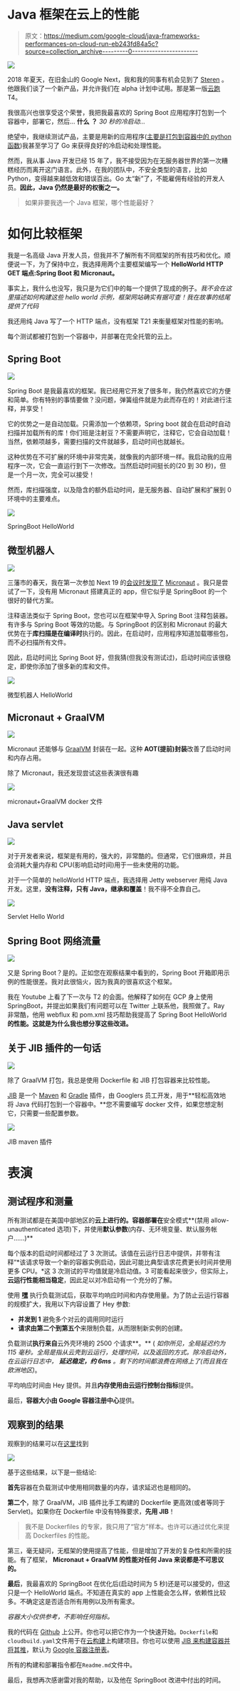 # Java 框架在云上的性能

> 原文：<https://medium.com/google-cloud/java-frameworks-performances-on-cloud-run-eb243fd84a5c?source=collection_archive---------0----------------------->

![](img/f9f2303a346d61044bb95df86ebcde15.png)

2018 年夏天，在旧金山的 Google Next，我和我的同事有机会见到了 [Steren](https://medium.com/u/ef2e4caf305a?source=post_page-----eb243fd84a5c--------------------------------) 。他跟我们谈了一个新产品，并允许我们在 alpha 计划中试用。那是第一版[云跑](https://cloud.google.com/run)T4。

我很高兴也很享受这个荣誉，我把我最喜欢的 Spring Boot 应用程序打包到一个容器中，部署它，然后… **什么** **？** *30 秒的冷启动…*

绝望中，我继续测试产品，主要是用新的应用程序([主要是打包到容器中的 python 函数](/@guillaume.blaquiere/cloud-run-and-cloud-function-what-i-use-and-why-12bb5d3798e1))我甚至学习了 Go 来获得良好的冷启动和处理性能。

然而，我从事 Java 开发已经 15 年了，我不接受因为在无服务器世界的第一次糟糕经历而离开这门语言。此外，在我的团队中，不安全类型的语言，比如 Python，变得越来越低效和错误百出。Go 太“新”了，不能雇佣有经验的开发人员。**因此，Java 仍然是最好的权衡之一。**

> 如果非要我选一个 Java 框架，哪个性能最好？

# 如何比较框架

我是一名高级 Java 开发人员，但我并不了解所有不同框架的所有技巧和优化。顺便说一下，为了保持中立，我选择用两个主要框架编写一个 **HelloWorld HTTP GET 端点:Spring Boot 和 Micronaut。**

事实上，我什么也没写，我只是为它们中的每一个提供了现成的例子。*我不会在这里描述如何构建这些 hello world 示例，框架网站确实有据可查！我在故事的结尾提供了代码*

我还用纯 Java 写了一个 HTTP 端点，没有框架 T21 来衡量框架对性能的影响。

每个测试都被打包到一个容器中，并部署在完全托管的云上。

## Spring Boot

![](img/950d9f80f4efa37f04a7d28653ef6f1c.png)

Spring Boot 是我最喜欢的框架。我已经用它开发了很多年，我仍然喜欢它的方便和简单。你有特别的事情要做？没问题，弹簧组件就是为此而存在的！对此进行注释，并享受！

它的优势之一是自动加载。只需添加一个依赖项，Spring boot 就会在启动时自动扫描并加载所有的库！你们班是注射豆？不需要声明它，注释它，它会自动加载！当然，依赖项越多，需要扫描的文件就越多，启动时间也就越长。

这种优势在不可扩展的环境中非常完美，就像我的内部环境一样。我启动我的应用程序一次，它会一直运行到下一次修改。当然启动时间挺长的(20 到 30 秒)，但是一个月一次，完全可以接受！

然而，库扫描强度，以及隐含的额外启动时间，是无服务器、自动扩展和扩展到 0 环境中的主要难点。

![](img/9b3d6a64b118e52e09a748a238ceb904.png)

SpringBoot HelloWorld

## 微型机器人

![](img/2e2e27d4244f8bf7b92fbaf69f5b38b2.png)

三藩市的春天，我在第一次参加 Next 19 的[会议时发现了](https://www.youtube.com/watch?v=RdemnsW6sOQ) [Micronaut](https://micronaut.io/) 。我只是尝试了一下，没有用 Micronaut 搭建真正的 app，但它似乎是 SpringBoot 的一个很好的替代方案。

注释语法类似于 Spring Boot，您也可以在框架中导入 Spring Boot 注释包装器。有许多与 Spring Boot 等效的功能。与 SpringBoot 的区别和 Micronaut 的最大优势在于**库扫描是在编译时**执行的。因此，在启动时，应用程序知道加载哪些包，而不必扫描所有文件。

因此，启动时间比 Spring Boot 好，但我猜(但我没有测试过)，启动时间应该很稳定，即使你添加了很多新的库和文件。

![](img/ca20e4523d82849afc8c289625f9982e.png)

微型机器人 HelloWorld

## Micronaut + GraalVM

![](img/ca8df8401a6186248dba55274ea0e49b.png)

Micronaut 还能够与 [GraalVM](https://www.graalvm.org/) 封装在一起。这种 **AOT(提前)封装**改善了启动时间和内存占用。

除了 Micronaut，我还发现尝试这些表演很有趣

![](img/6aad8dc5be5632d0c44a476e5a219c10.png)

micronaut+GraalVM docker 文件

## Java servlet

![](img/3f134efa50569f5d5fb1f7ae4bab4caa.png)

对于开发者来说，框架是有用的，强大的，非常酷的。但通常，它们很麻烦，并且会消耗大量内存和 CPU(影响启动时间)用于一些未使用的功能。

对于一个简单的 helloWorld HTTP 端点，我选择用 Jetty webserver 用纯 Java 开发。这里，**没有注释，只有 Java，继承和覆盖**！我不得不全靠自己。

![](img/28f720f46954df9505f4789c686d5217.png)

Servlet Hello World

## Spring Boot 网络流量

![](img/6e6ce490ac3b48126423a59d08236aec.png)

又是 Spring Boot？是的。正如您在观察结果中看到的，Spring Boot 开箱即用示例的性能很差。我对此很恼火，因为我真的很喜欢这个框架。

我在 Youtube 上看了下一次与 T2 的会面。他解释了如何在 GCP 身上使用 SpringBoot，并提出如果我们有问题可以在 Twitter 上联系他，我照做了。Ray 非常酷，他用 webflux 和 pom.xml 技巧帮助我提高了 Spring Boot HelloWorld **的性能。这就是为什么我也想分享这些改进。**

## 关于 JIB 插件的一句话

![](img/3b07c789b034e7d7c711f95c92cbdc6c.png)

除了 GraalVM 打包，我总是使用 Dockerfile 和 JIB 打包容器来比较性能。

[JIB](https://github.com/GoogleContainerTools/jib) 是一个 [Maven](https://github.com/GoogleContainerTools/jib/tree/master/jib-maven-plugin) 和 [Gradle](https://github.com/GoogleContainerTools/jib/tree/master/jib-gradle-plugin) 插件，由 Googlers 员工开发，用于**轻松高效地将 Java 代码打包到一个容器中。**您不需要编写 docker 文件，如果您想定制它，只需要一些配置参数。

![](img/04c1a28e86a6d0b39e740c798e3a7649.png)

JIB maven 插件

# 表演

## 测试程序和测量

所有测试都是在美国中部地区的**云上进行的。容器部署在**安全模式**(禁用 allow-unauthenticated 选项)下，并使用**默认参数**(内存、无环境变量、默认服务帐户……)**

每个版本的启动时间都经过了 3 次测试。该值在云运行日志中提供，并带有注释“*该请求导致一个新的容器实例启动，因此可能比典型请求花费更长时间并使用更多 CPU。*这 3 次测试的平均值就是冷启动值。3 可能看起来很少，但实际上，**云运行性能相当稳定**，因此足以对冷启动有一个充分的了解。

使用 [**嘿**](https://github.com/rakyll/hey) 执行负载测试后，获取平均响应时间和内存使用量。为了防止云运行容器的规模扩大，我用以下内容设置了 Hey 参数:

*   **并发到 1** 避免多个对云的调用同时运行
*   **请求由第二个到第五个**来限制负载，从而限制新实例的创建。

负载测试**执行来自**云外壳环境的 2500 个请求**。** ( *如你所见，全局延迟约为 115 毫秒。全局是指从云壳到云运行，处理时间，以及返回的方式。除冷启动外，在云运行日志中，* ***延迟稳定，约 6ms*** *。剩下的时间都浪费在网络上了(而且我在欧洲地区)*。

平均响应时间由 Hey 提供。并且**内存使用由云运行控制台指标**提供。

最后，**容器大小由 Google 容器注册中心**提供。

## 观察到的结果

观察到的结果可以在[这里](https://github.com/guillaumeblaquiere/cloudrun-java-framework#observed-result)找到

![](img/b4252d6a5f002584db2b570e9e780e99.png)

基于这些结果，以下是一些结论:

**首先**容器在负载测试中使用相同数量的内存，请求延迟也是相同的。

**第二个**，除了 GraalVM，JIB 插件比手工构建的 Dockerfile 更高效(或者等同于 Servlet)。如果你在 Dockerfile 中没有特殊要求，**先用 JIB**！

> 我不是 Dockerfiles 的专家，我只用了“官方”样本。也许可以通过优化来提高 Dockerfiles 的性能。

第三，毫无疑问，无框架的使用提高了性能，但是增加了开发的复杂性和所需的技能。有了框架， **Micronaut + GraalVM 的性能对任何 Java 来说都是不可思议的。**

**最后**，我最喜欢的 SpringBoot 在优化后(启动时间为 5 秒)还是可以接受的，但这只是一个 HelloWorld 端点。不知道在真实的 app 上性能会怎么样，依赖性比较多。不确定这是否适合所有用例以及所有需求。

*容器大小仅供参考，不影响任何指标。*

我的代码在 [Github](https://github.com/guillaumeblaquiere/cloudrun-java-framework) 上公开。你也可以把它作为一个快速开始。`Dockerfile`和`cloudbuild.yaml`文件用于在[云构建](https://cloud.google.com/cloud-build/)上构建项目。你也可以使用 [JIB 来构建容器并将其推](https://github.com/GoogleContainerTools/jib)，默认为 [Google 容器注册表](https://cloud.google.com/container-registry/)。

所有的构建和部署指令都在`Readme.md`文件中。

最后，我想再次感谢雷对我的帮助，以及他在 SpringBoot 改进中付出的时间。